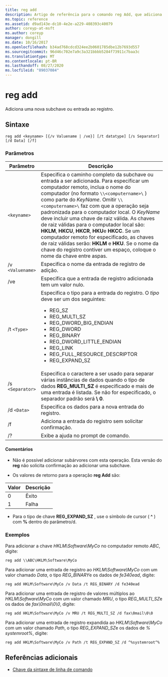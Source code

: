 ```yaml
---
title: reg add
description: Artigo de referência para o comando reg Add, que adiciona uma nova subchave ou entrada ao registro.
ms.topic: reference
ms.assetid: d9ad143e-dc10-4e2e-a229-408393c40079
author: coreyp-at-msft
ms.author: coreyp
manager: dongill
ms.date: 10/16/2017
ms.openlocfilehash: b34ad768cdcd324ee2b0601785dbe12b7693d557
ms.sourcegitcommit: 96d46c702e7a9c3a321bbbb5284f73911c7baa3c
ms.translationtype: MT
ms.contentlocale: pt-BR
ms.lasthandoff: 08/27/2020
ms.locfileid: "89037084"
---
```

# <a name="reg-add"></a>reg add

Adiciona uma nova subchave ou entrada ao registro.

## <a name="syntax"></a>Sintaxe

```
reg add <keyname> [{/v Valuename | /ve}] [/t datatype] [/s Separator] [/d Data] [/f]
```

### <a name="parameters"></a>Parâmetros

| Parâmetro | Descrição |
|--|--|
| `<keyname>` | Especifica o caminho completo da subchave ou entrada a ser adicionada. Para especificar um computador remoto, inclua o nome do computador (no formato `\\<computername>\` ) como parte do *KeyName*. Omitir `\\<computername>\` faz com que a operação seja padronizada para o computador local. O *KeyName* deve incluir uma chave de raiz válida. As chaves de raiz válidas para o computador local são: **HKLM**, **HKCU**, **HKCR**, **HKU**e **HKCC**. Se um computador remoto for especificado, as chaves de raiz válidas serão: **HKLM** e **HKU**. Se o nome da chave do registro contiver um espaço, coloque o nome da chave entre aspas. |
| /v `<Valuename>` | Especifica o nome da entrada de registro de adição. |
| /ve | Especifica que a entrada de registro adicionada tem um valor nulo. |
| /t `<Type>` | Especifica o tipo para a entrada do registro. O *tipo* deve ser um dos seguintes:<ul><li>REG_SZ</li><li>REG_MULTI_SZ</li><li>REG_DWORD_BIG_ENDIAN</li><li>REG_DWORD</li><li>REG_BINARY</li><li>REG_DWORD_LITTLE_ENDIAN</li><li>REG_LINK</li><li>REG_FULL_RESOURCE_DESCRIPTOR</li><li>REG_EXPAND_SZ</li></ul> |
| /s `<Separator>` | Especifica o caractere a ser usado para separar várias instâncias de dados quando o tipo de dados **REG_MULTI_SZ** é especificado e mais de uma entrada é listada. Se não for especificado, o separador padrão será **\ 0**. |
| /d `<Data>` | Especifica os dados para a nova entrada do registro. |
| /f | Adiciona a entrada do registro sem solicitar confirmação. |
| /? | Exibe a ajuda no prompt de comando. |

#### <a name="remarks"></a>Comentários

- Não é possível adicionar subárvores com esta operação. Esta versão do **reg** não solicita confirmação ao adicionar uma subchave.

- Os valores de retorno para a operação **reg Add** são:

| Valor | Descrição |
|--|--|
| 0 | Êxito |
| 1 | Falha |

- Para o tipo de chave **REG_EXPAND_SZ** , use o símbolo de cursor ( **^** ) com **%** dentro do parâmetro/d.

### <a name="examples"></a>Exemplos

Para adicionar a chave *HKLM\Software\MyCo* no computador remoto *ABC*, digite:

```
reg add \\ABC\HKLM\Software\MyCo
```

Para adicionar uma entrada de registro ao *HKLM\Software\MyCo* com um valor chamado *Data*, o tipo *REG_BINARY*e os dados de *fe340ead*, digite:

```
reg add HKLM\Software\MyCo /v Data /t REG_BINARY /d fe340ead
```

Para adicionar uma entrada de registro de valores múltiplos ao  *HKLM\Software\MyCo* com um valor chamado *MRU*, o tipo *REG_MULTI_SZ*e os dados de *fax\0mail\0\0*, digite:

```
reg add HKLM\Software\MyCo /v MRU /t REG_MULTI_SZ /d fax\0mail\0\0
```

Para adicionar uma entrada de registro expandida ao *HKLM\Software\MyCo* com um valor chamado *Path*, o tipo *REG_EXPAND_SZ*e os dados de *% systemroot%*, digite:

```
reg add HKLM\Software\MyCo /v Path /t REG_EXPAND_SZ /d ^%systemroot^%
```

## <a name="additional-references"></a>Referências adicionais

- [Chave da sintaxe de linha de comando](command-line-syntax-key.md)

